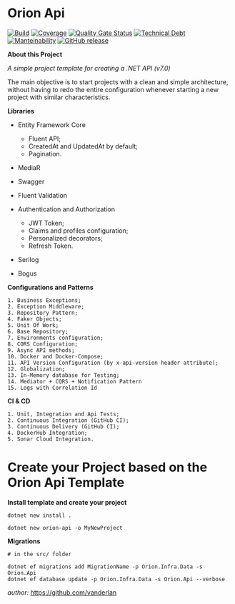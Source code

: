 # **Orion Api**

[![Build](https://github.com/vanderlan/Orion-Api/actions/workflows/sonar.yml/badge.svg)](https://github.com/vanderlan/Orion-Api/actions/workflows/sonar.yml) 
[![Coverage](https://sonarcloud.io/api/project_badges/measure?project=vanderlan_Orion-Api&metric=coverage)](https://sonarcloud.io/summary/new_code?id=vanderlan_Orion-Api) 
[![Quality Gate Status](https://sonarcloud.io/api/project_badges/measure?project=vanderlan_Orion-Api&metric=alert_status)](https://sonarcloud.io/summary/new_code?id=vanderlan_Orion-Api)
[![Technical Debt](https://sonarcloud.io/api/project_badges/measure?project=vanderlan_Orion-Api&metric=sqale_index)](https://sonarcloud.io/summary/new_code?id=vanderlan_Orion-Api)
[![Manteinability](https://api.codeclimate.com/v1/badges/76a30970ddd45c75129b/maintainability)](https://codeclimate.com/github/vanderlan/Orion-Api/maintainability) 
[![GitHub release](https://img.shields.io/github/release/vanderlan/Orion-Api.svg)](https://github.com/vanderlan/Orion-Api/releases) 

**About this Project**

*A simple project template for creating a .NET API (v7.0)*

The main objective is to start projects with a clean and simple architecture, without having to redo the entire configuration whenever starting a new project with similar characteristics.

**Libraries**

+ Entity Framework Core
	+ Fluent API;
	+ CreatedAt and UpdatedAt by default;
	+ Pagination.

+ MediaR
+ Swagger
+ Fluent Validation
+ Authentication and Authorization
	+ JWT Token;
	+ Claims and profiles configuration;
	+ Personalized decorators;
	+ Refresh Token.

+ Serilog
+ Bogus

**Configurations and Patterns**

	1. Business Exceptions;
	2. Exception Middleware;
	3. Repository Pattern;
	4. Faker Objects;
	5. Unit Of Work;
	6. Base Repository;
	7. Environments configuration;
	8. CORS Configuration;
	9. Async API methods;
	10. Docker and Docker-Compose;
	11. API Version Configuration (by x-api-version header attribute);
	12. Globalization;
	13. In-Memory database for Testing;
	14. Mediator + CQRS + Notification Pattern
	15. Logs with Correlation Id

**CI & CD**

	1. Unit, Integration and Api Tests;
	2. Continuous Integration (GitHub CI);
	3. Continuous Delivery (GitHub CI);
	4. DockerHub Integration;
	5. Sonar Cloud Integration.


# **Create your Project based on the Orion Api Template**

**Install template and create your project**

	dotnet new install .

	dotnet new orion-api -o MyNewProject

**Migrations**

	# in the src/ folder

	dotnet ef migrations add MigrationName -p Orion.Infra.Data -s Orion.Api
	dotnet ef database update -p Orion.Infra.Data -s Orion.Api --verbose

*author:* https://github.com/vanderlan